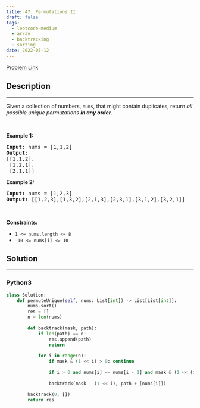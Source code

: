 ```yaml
---
title: 47. Permutations II
draft: false
tags: 
  - leetcode-medium
  - array
  - backtracking
  - sorting
date: 2022-05-12
---
```


[Problem Link](https://leetcode.com/problems/permutations-ii/)

## Description

---
<p>Given a collection of numbers, <code>nums</code>,&nbsp;that might contain duplicates, return <em>all possible unique permutations <strong>in any order</strong>.</em></p>

<p>&nbsp;</p>
<p><strong class="example">Example 1:</strong></p>

<pre>
<strong>Input:</strong> nums = [1,1,2]
<strong>Output:</strong>
[[1,1,2],
 [1,2,1],
 [2,1,1]]
</pre>

<p><strong class="example">Example 2:</strong></p>

<pre>
<strong>Input:</strong> nums = [1,2,3]
<strong>Output:</strong> [[1,2,3],[1,3,2],[2,1,3],[2,3,1],[3,1,2],[3,2,1]]
</pre>

<p>&nbsp;</p>
<p><strong>Constraints:</strong></p>

<ul>
	<li><code>1 &lt;= nums.length &lt;= 8</code></li>
	<li><code>-10 &lt;= nums[i] &lt;= 10</code></li>
</ul>


## Solution

---
### Python3
``` py title='permutations-ii'
class Solution:
    def permuteUnique(self, nums: List[int]) -> List[List[int]]:
        nums.sort()
        res = []
        n = len(nums)
        
        def backtrack(mask, path):
            if len(path) == n:
                res.append(path)
                return
            
            for i in range(n):
                if mask & (1 << i) > 0: continue
                
                if i > 0 and nums[i] == nums[i - 1] and mask & (1 << (i - 1)) > 0: continue
                
                backtrack(mask | (1 << i), path + [nums[i]])
        
        backtrack(0, [])
        return res
```

